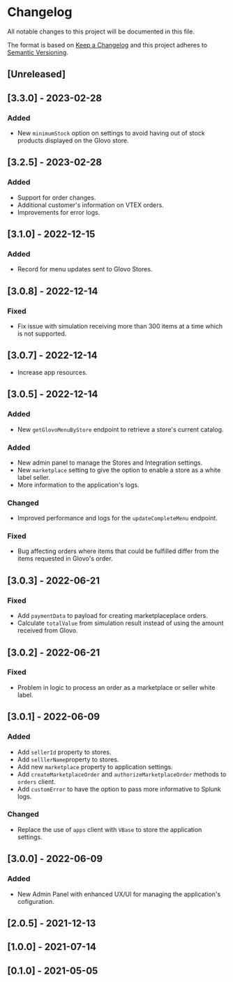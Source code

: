 # Changelog

All notable changes to this project will be documented in this file.

The format is based on [Keep a Changelog](http://keepachangelog.com/en/1.0.0/)
and this project adheres to [Semantic Versioning](http://semver.org/spec/v2.0.0.html).

## [Unreleased]

## [3.3.0] - 2023-02-28

### Added

- New `minimumStock` option on settings to avoid having out of stock products displayed on the Glovo store.

## [3.2.5] - 2023-02-28

### Added

- Support for order changes.
- Additional customer's information on VTEX orders.
- Improvements for error logs.

## [3.1.0] - 2022-12-15

### Added

- Record for menu updates sent to Glovo Stores.

## [3.0.8] - 2022-12-14

### Fixed

- Fix issue with simulation receiving more than 300 items at a time which is not supported.

## [3.0.7] - 2022-12-14

- Increase app resources.

## [3.0.5] - 2022-12-14

### Added

- New `getGlovoMenuByStore` endpoint to retrieve a store's current catalog.

### Added

- New admin panel to manage the Stores and Integration settings.
- New `marketplace` setting to give the option to enable a store as a white label seller.
- More information to the application's logs.

### Changed

- Improved performance and logs for the `updateCompleteMenu` endpoint.

### Fixed

- Bug affecting orders where items that could be fulfilled differ from the items requested in Glovo's order.

## [3.0.3] - 2022-06-21

### Fixed

- Add `paymentData` to payload for creating marketplaceplace orders.
- Calculate `totalValue` from simulation result instead of using the amount received from Glovo.

## [3.0.2] - 2022-06-21

### Fixed

- Problem in logic to process an order as a marketplace or seller white label.

## [3.0.1] - 2022-06-09

### Added

- Add `sellerId` property to stores.
- Add `selllerName`property to stores.
- Add new `marketplace` property to application settings.
- Add `createMarketplaceOrder` and `authorizeMarketplaceOrder` methods to `orders` client.
- Add `customError` to have the option to pass more informative to Splunk logs.

### Changed

- Replace the use of `apps` client with `VBase` to store the application settings.

## [3.0.0] - 2022-06-09

### Added

- New Admin Panel with enhanced UX/UI for managing the application's cofiguration.

## [2.0.5] - 2021-12-13

## [1.0.0] - 2021-07-14

## [0.1.0] - 2021-05-05
